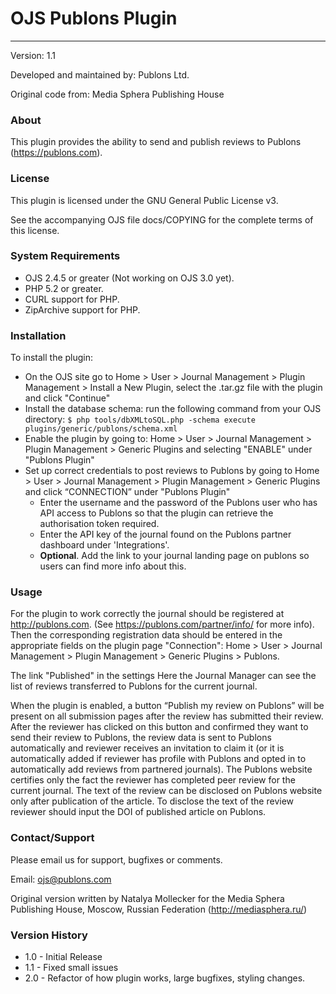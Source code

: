 # OJS Publons Plugin
---------------------------
Version: 1.1

Developed and maintained by: Publons Ltd.

Original code from: Media Sphera Publishing House

### About
This plugin provides the ability to send and publish reviews to Publons (https://publons.com).

### License
This plugin is licensed under the GNU General Public License v3.

See the accompanying OJS file docs/COPYING for the complete terms of this license.

### System Requirements
- OJS 2.4.5 or greater (Not working on OJS 3.0 yet).
- PHP 5.2 or greater.
- CURL support for PHP.
- ZipArchive support for PHP.

### Installation
To install the plugin:
 - On the OJS site go to Home > User > Journal Management > Plugin Management > Install a New Plugin,
   select the .tar.gz file with the plugin and click "Continue"
 - Install the database schema: run the following command from your OJS directory:
    `$ php tools/dbXMLtoSQL.php -schema execute plugins/generic/publons/schema.xml`
 - Enable the plugin by going to:  Home > User > Journal Management > Plugin Management > Generic Plugins and selecting "ENABLE" under "Publons Plugin"
 - Set up correct credentials to post reviews to Publons by going to Home > User > Journal Management > Plugin Management > Generic Plugins and click “CONNECTION” under "Publons Plugin"
   - Enter the username and the password of the Publons user who has API access to Publons so that the plugin can retrieve the authorisation token required.
   - Enter the API key of the journal found on the Publons partner dashboard under 'Integrations'.
   - __Optional__. Add the link to your journal landing page on publons so users can find more info about this.

### Usage
For the plugin to work correctly the journal should be registered at http://publons.com. (See https://publons.com/partner/info/ for more info). Then the corresponding registration data should be entered in the appropriate fields on the plugin page "Connection": Home > User > Journal Management > Plugin Management > Generic Plugins > Publons.

The link "Published" in the settings
Here the Journal Manager can see the list of reviews transferred to Publons for the current journal.

When the plugin is enabled, a button “Publish my review on Publons” will be present on all submission pages after the review has submitted their review. After the reviewer has clicked on this button and confirmed they want to send their review to Publons, the review data is sent to Publons automatically and reviewer receives an invitation to claim it (or it is automatically added if reviewer has profile with Publons and opted in to automatically add reviews from partnered journals).
The Publons website certifies only the fact the reviewer has completed peer review for the current journal. The text of the review can be disclosed on Publons website only after publication of the article. To disclose the text of the review reviewer should input the DOI of published article on Publons.

### Contact/Support
Please email us for support, bugfixes or comments.

Email: <ojs@publons.com>

Original version written by Natalya Mollecker for the Media Sphera Publishing House, Moscow, Russian Federation (http://mediasphera.ru/)

### Version History
- 1.0 - Initial Release
- 1.1 - Fixed small issues
- 2.0 - Refactor of how plugin works, large bugfixes, styling changes.
